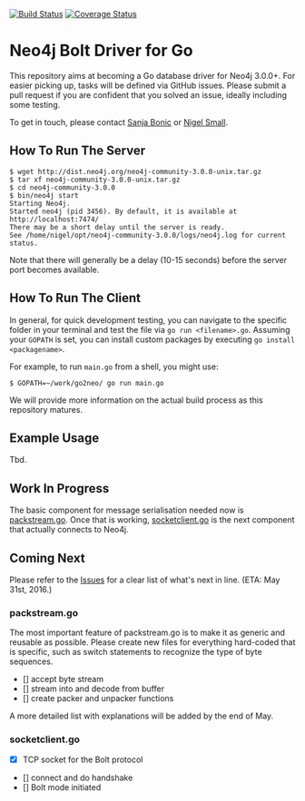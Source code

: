 [![Build Status](https://travis-ci.org/nigelsmall/go2neo.svg?branch=master)](https://travis-ci.org/nigelsmall/go2neo)
[![Coverage Status](https://coveralls.io/repos/github/nigelsmall/go2neo/badge.svg?branch=master)](https://coveralls.io/github/nigelsmall/go2neo?branch=master)

# Neo4j Bolt Driver for Go

This repository aims at becoming a Go database driver for Neo4j 3.0.0+. For easier picking up, tasks will be defined via GitHub issues. Please submit a pull request if you are confident that you solved an issue, ideally including some testing.

To get in touch, please contact [Sanja Bonic](mailto:sanja@go2neo.org) or [Nigel Small](mailto:nigel@go2neo.org).

## How To Run The Server
```
$ wget http://dist.neo4j.org/neo4j-community-3.0.0-unix.tar.gz
$ tar xf neo4j-community-3.0.0-unix.tar.gz
$ cd neo4j-community-3.0.0
$ bin/neo4j start
Starting Neo4j.
Started neo4j (pid 3456). By default, it is available at http://localhost:7474/
There may be a short delay until the server is ready.
See /home/nigel/opt/neo4j-community-3.0.0/logs/neo4j.log for current status.
```

Note that there will generally be a delay (10-15 seconds) before the server port becomes available.

## How To Run The Client
In general, for quick development testing, you can navigate to the specific folder in your terminal and test the file via `go run <filename>.go`. Assuming your `GOPATH` is set, you can install custom packages by executing `go install <packagename>`.

For example, to run `main.go` from a shell, you might use:

```
$ GOPATH=~/work/go2neo/ go run main.go
```

We will provide more information on the actual build process as this repository matures.

## Example Usage
Tbd.

## Work In Progress
The basic component for message serialisation needed now is [packstream.go](src/github.com/nigelsmall/go2neo/packstream/packstream.go). Once that is working, [socketclient.go](src/github.com/nigelsmall/go2neo/bolt/socketclient.go) is the next component that actually connects to Neo4j.

## Coming Next
Please refer to the [Issues](https://github.com/nigelsmall/go2neo/issues) for a clear list of what's next in line. (ETA: May 31st, 2016.)

### packstream.go
The most important feature of packstream.go is to make it as generic and reusable as possible. Please create new files for everything hard-coded that is specific, such as switch statements to recognize the type of byte sequences.

* [] accept byte stream
* [] stream into and decode from buffer
* [] create packer and unpacker functions

A more detailed list with explanations will be added by the end of May.

### socketclient.go
* [x] TCP socket for the Bolt protocol
* [] connect and do handshake
* [] Bolt mode initiated

